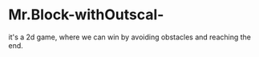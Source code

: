 # Mr.Block-withOutscal-
 it's a 2d game, where we can win by avoiding obstacles and reaching the end.
